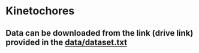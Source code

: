 # Kinetochores

## Data can be downloaded from the link (drive link) provided in the [data/dataset.txt](https://github.com/kreshuklab/Kinetochores/blob/master/data/dataset.txt)

